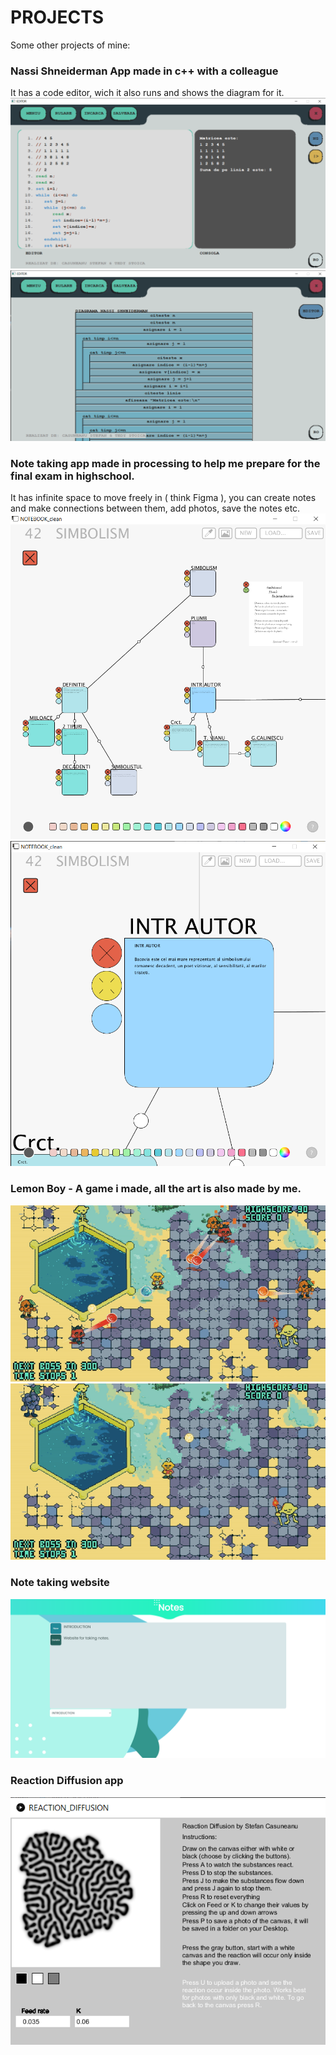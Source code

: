 # PROJECTS
Some other projects of mine:

### Nassi Shneiderman App made in c++ with a colleague
It has a code editor, wich it also runs and shows the diagram for it.
![Nassi](public/nassi1.png)
![Nassi](public/nassi2.png)

### Note taking app made in processing to help me prepare for the final exam in highschool.
It has infinite space to move freely in ( think Figma ), you can create notes and make connections between them, add photos, save the notes etc.
![Nassi](public/notebook1.png)
![Nassi](public/notebook2.png)

### Lemon Boy - A game i made, all the art is also made by me.
![Nassi](public/lemonboy1.gif)
![Nassi](public/lemonboy2.gif)

### Note taking website
![Nassi](public/notes.png)

### Reaction Diffusion app
![Nassi](public/reaction.png)
